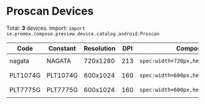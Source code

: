 # Proscan Devices

Total: **3** devices. Import: `import se.premex.compose.preview.device.catalog.android.Proscan`

| Code | Constant | Resolution | DPI | Compose Spec | Preview Usage |
|------|----------|------------|-----|-------------|---------------|
| nagata | NAGATA | 720x1280 | 213 | `spec:width=720px,height=1280px,dpi=213` | `@Preview(device = Proscan.NAGATA)` |
| PLT1074G | PLT1074G | 600x1024 | 160 | `spec:width=600px,height=1024px,dpi=160` | `@Preview(device = Proscan.PLT1074G)` |
| PLT7775G | PLT7775G | 600x1024 | 160 | `spec:width=600px,height=1024px,dpi=160` | `@Preview(device = Proscan.PLT7775G)` |

<!-- Generated automatically. Do not edit manually. -->
